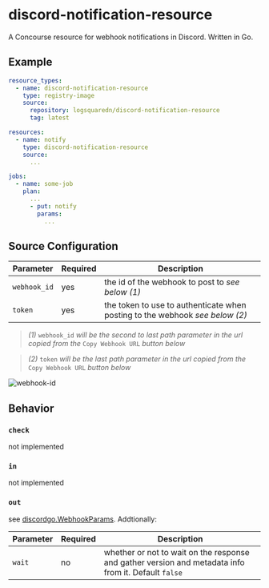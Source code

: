 # discord-notification-resource

A Concourse resource for webhook notifications in Discord.  Written in Go.

## Example

```yaml
resource_types:
  - name: discord-notification-resource
    type: registry-image
    source:
      repository: logsquaredn/discord-notification-resource
      tag: latest

resources:
  - name: notify
    type: discord-notification-resource
    source:
      ...

jobs:
  - name: some-job
    plan:
      ...
      - put: notify
        params:
          ...
```

## Source Configuration

| Parameter    | Required | Description                                                                  |
| ------------ | -------- | ---------------------------------------------------------------------------- |
| `webhook_id` | yes      | the id of the webhook to post to _see below (1)_                             |
| `token`      | yes      | the token to use to authenticate when posting to the webhook _see below (2)_ |

> _(1)_ `webhook_id` _will be the second to last path parameter in the url copied from the_ `Copy Webhook URL` _button below_

> _(2)_ `token` _will be the last path parameter in the url copied from the_ `Copy Webhook URL` _button below_

![webhook-id](https://user-images.githubusercontent.com/60495614/100556635-a8d29b80-3271-11eb-8b46-798d5ccc8e4e.png)

## Behavior

### `check`

not implemented

### `in`

not implemented

### `out`

see [discordgo.WebhookParams](https://godoc.org/github.com/bwmarrin/discordgo#WebhookParams). Addtionally:

| Parameter | Required | Description                                                                                          |
| --------- | -------- | ---------------------------------------------------------------------------------------------------- |
| `wait`    | no       | whether or not to wait on the response and gather version and metadata info from it. Default `false` |
